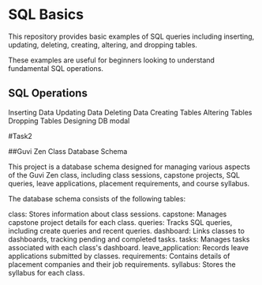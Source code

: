 # SQL Basics

This repository provides basic examples of SQL queries including inserting, updating, deleting, creating, altering, and dropping tables. 

These examples are useful for beginners looking to understand fundamental SQL operations.

## SQL Operations

Inserting Data
Updating Data
Deleting Data
Creating Tables
Altering Tables
Dropping Tables
Designing DB modal 

#Task2 

##Guvi Zen Class Database Schema

This project is a database schema designed for managing various aspects of the Guvi Zen class, including class sessions,
capstone projects, SQL queries, leave applications, placement requirements, and course syllabus.

The database schema consists of the following tables:

   class: Stores information about class sessions.
   capstone: Manages capstone project details for each class.
   queries: Tracks SQL queries, including create queries and recent queries.
   dashboard: Links classes to dashboards, tracking pending and completed tasks.
   tasks: Manages tasks associated with each class's dashboard.
   leave_application: Records leave applications submitted by classes.
   requirements: Contains details of placement companies and their job requirements.
   syllabus: Stores the syllabus for each class.
